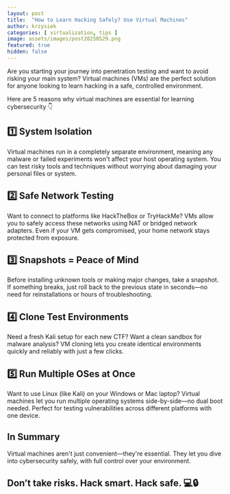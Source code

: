 ```yaml
---
layout: post
title:  "How to Learn Hacking Safely? Use Virtual Machines"
author: krzysiek
categories: [ virtualization, tips ]
image: assets/images/post20250529.png
featured: true
hidden: false
---
```


Are you starting your journey into penetration testing and want to avoid risking your main system? Virtual machines (VMs) are the perfect solution for anyone looking to learn hacking in a safe, controlled environment.

Here are 5 reasons why virtual machines are essential for learning cybersecurity 👇

## 1️⃣ System Isolation
Virtual machines run in a completely separate environment, meaning any malware or failed experiments won't affect your host operating system. You can test risky tools and techniques without worrying about damaging your personal files or system.

## 2️⃣ Safe Network Testing
Want to connect to platforms like HackTheBox or TryHackMe? VMs allow you to safely access these networks using NAT or bridged network adapters. Even if your VM gets compromised, your home network stays protected from exposure.

## 3️⃣ Snapshots = Peace of Mind
Before installing unknown tools or making major changes, take a snapshot. If something breaks, just roll back to the previous state in seconds—no need for reinstallations or hours of troubleshooting.

## 4️⃣ Clone Test Environments
Need a fresh Kali setup for each new CTF? Want a clean sandbox for malware analysis? VM cloning lets you create identical environments quickly and reliably with just a few clicks.

## 5️⃣ Run Multiple OSes at Once
Want to use Linux (like Kali) on your Windows or Mac laptop? Virtual machines let you run multiple operating systems side-by-side—no dual boot needed. Perfect for testing vulnerabilities across different platforms with one device.

## In Summary
Virtual machines aren't just convenient—they're essential. They let you dive into cybersecurity safely, with full control over your environment.

## Don’t take risks. Hack smart. Hack safe. 💻🔒

